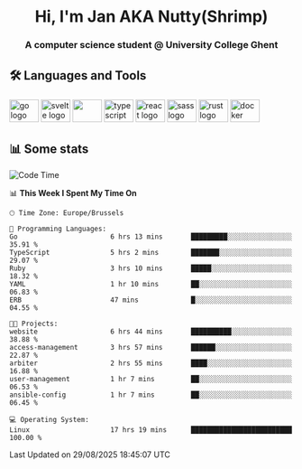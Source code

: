 <h1 align="center">Hi, I'm Jan AKA Nutty(Shrimp)</h1>
<h3 align="center">A computer science student @ University College Ghent</h3>

<h2 align="left">🛠️ Languages and Tools</h2>

###

<div align="left">
  <img src="https://cdn.jsdelivr.net/gh/devicons/devicon/icons/go/go-original.svg" height="40" width="52" alt="go logo"  />
  <img src="https://cdn.jsdelivr.net/gh/devicons/devicon@latest/icons/svelte/svelte-original.svg"  height="40" width="52" alt="svelte logo" />
  <img src="https://cdn.jsdelivr.net/gh/devicons/devicon@latest/icons/tailwindcss/tailwindcss-original.svg" height="40" width="52" />
  <img src="https://cdn.jsdelivr.net/gh/devicons/devicon/icons/typescript/typescript-original.svg" height="40" width="52" alt="typescript logo"  />
  <img src="https://cdn.jsdelivr.net/gh/devicons/devicon/icons/react/react-original.svg" height="40" width="52" alt="react logo"  />
  <img src="https://cdn.jsdelivr.net/gh/devicons/devicon/icons/sass/sass-original.svg" height="40" width="52" alt="sass logo"  />
  <img src="https://cdn.jsdelivr.net/gh/devicons/devicon@latest/icons/rust/rust-original.svg" height="40" width="52" alt="rust logo" />
  <img src="https://cdn.jsdelivr.net/gh/devicons/devicon/icons/docker/docker-original.svg" height="40" width="52" alt="docker logo"  />
</div>

<h2>📊 Some stats</h2>

<!--START_SECTION:waka-->
![Code Time](http://img.shields.io/badge/Code%20Time-6%2C277%20hrs%201%20min-blue)

📊 **This Week I Spent My Time On** 

```text
🕑︎ Time Zone: Europe/Brussels

💬 Programming Languages: 
Go                       6 hrs 13 mins       █████████░░░░░░░░░░░░░░░░   35.91 % 
TypeScript               5 hrs 2 mins        ███████░░░░░░░░░░░░░░░░░░   29.07 % 
Ruby                     3 hrs 10 mins       █████░░░░░░░░░░░░░░░░░░░░   18.32 % 
YAML                     1 hr 10 mins        ██░░░░░░░░░░░░░░░░░░░░░░░   06.83 % 
ERB                      47 mins             █░░░░░░░░░░░░░░░░░░░░░░░░   04.55 % 

🐱‍💻 Projects: 
website                  6 hrs 44 mins       ██████████░░░░░░░░░░░░░░░   38.88 % 
access-management        3 hrs 57 mins       ██████░░░░░░░░░░░░░░░░░░░   22.87 % 
arbiter                  2 hrs 55 mins       ████░░░░░░░░░░░░░░░░░░░░░   16.88 % 
user-management          1 hr 7 mins         ██░░░░░░░░░░░░░░░░░░░░░░░   06.53 % 
ansible-config           1 hr 7 mins         ██░░░░░░░░░░░░░░░░░░░░░░░   06.45 % 

💻 Operating System: 
Linux                    17 hrs 19 mins      █████████████████████████   100.00 % 
```


 Last Updated on 29/08/2025 18:45:07 UTC
<!--END_SECTION:waka-->
